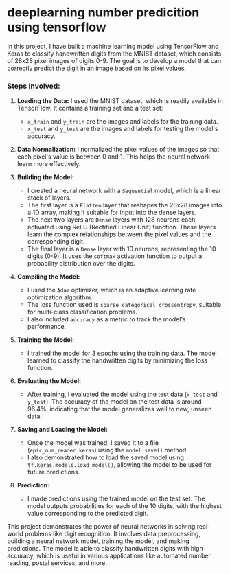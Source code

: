 # deeplearning number predicition using tensorflow

In this project, I have built a machine learning model using TensorFlow and Keras to classify handwritten digits from the MNIST dataset, which consists of 28x28 pixel images of digits 0-9. The goal is to develop a model that can correctly predict the digit in an image based on its pixel values.

### Steps Involved:

1. **Loading the Data:**
   I used the MNIST dataset, which is readily available in TensorFlow. It contains a training set and a test set:
   - `x_train` and `y_train` are the images and labels for the training data.
   - `x_test` and `y_test` are the images and labels for testing the model's accuracy.

2. **Data Normalization:**
   I normalized the pixel values of the images so that each pixel's value is between 0 and 1. This helps the neural network learn more effectively.

3. **Building the Model:**
   - I created a neural network with a `Sequential` model, which is a linear stack of layers.
   - The first layer is a `Flatten` layer that reshapes the 28x28 images into a 1D array, making it suitable for input into the dense layers.
   - The next two layers are `Dense` layers with 128 neurons each, activated using ReLU (Rectified Linear Unit) function. These layers learn the complex relationships between the pixel values and the corresponding digit.
   - The final layer is a `Dense` layer with 10 neurons, representing the 10 digits (0-9). It uses the `softmax` activation function to output a probability distribution over the digits.

4. **Compiling the Model:**
   - I used the `Adam` optimizer, which is an adaptive learning rate optimization algorithm.
   - The loss function used is `sparse_categorical_crossentropy`, suitable for multi-class classification problems.
   - I also included `accuracy` as a metric to track the model's performance.

5. **Training the Model:**
   - I trained the model for 3 epochs using the training data. The model learned to classify the handwritten digits by minimizing the loss function.

6. **Evaluating the Model:**
   - After training, I evaluated the model using the test data (`x_test` and `y_test`). The accuracy of the model on the test data is around 96.4%, indicating that the model generalizes well to new, unseen data.

7. **Saving and Loading the Model:**
   - Once the model was trained, I saved it to a file (`epic_num_reader.keras`) using the `model.save()` method.
   - I also demonstrated how to load the saved model using `tf.keras.models.load_model()`, allowing the model to be used for future predictions.

8. **Prediction:**
   - I made predictions using the trained model on the test set. The model outputs probabilities for each of the 10 digits, with the highest value corresponding to the predicted digit.

This project demonstrates the power of neural networks in solving real-world problems like digit recognition. It involves data preprocessing, building a neural network model, training the model, and making predictions. The model is able to classify handwritten digits with high accuracy, which is useful in various applications like automated number reading, postal services, and more.
